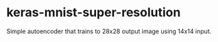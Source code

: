 # keras-mnist-super-resolution
Simple autoencoder that trains to 28x28 output image using 14x14 input.
